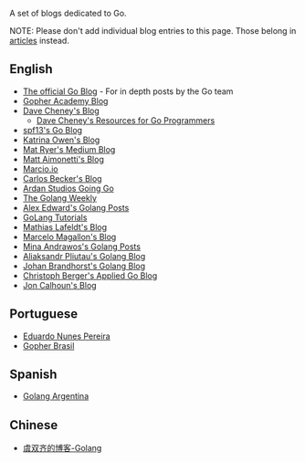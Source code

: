 A set of blogs dedicated to Go.

NOTE: Please don't add individual blog entries to this page. Those belong in [articles](Articles) instead.

## English

* [The official Go Blog](https://blog.golang.org) - For in depth posts by the Go team
* [Gopher Academy Blog](http://blog.gopheracademy.com/)
* [Dave Cheney's Blog](http://dave.cheney.net)
  * [Dave Cheney's Resources for Go Programmers](http://dave.cheney.net/resources-for-new-go-programmers)
* [spf13's Go Blog](http://spf13.com/post/)
* [Katrina Owen's Blog](http://whipperstacker.com/)
* [Mat Ryer's Medium Blog](https://medium.com/@matryer)
* [Matt Aimonetti's Blog](http://matt.aimonetti.net/)
* [Marcio.io](http://marcio.io/)
* [Carlos Becker's Blog](http://carlosbecker.com/)
* [Ardan Studios Going Go](http://www.goinggo.net/)
* [The Golang Weekly](http://golangweekly.com/)
* [Alex Edward's Golang Posts](http://www.alexedwards.net/blog/category/golang)
* [GoLang Tutorials](http://golangtutorials.blogspot.com/)
* [Mathias Lafeldt's Blog](https://mlafeldt.github.io/)
* [Marcelo Magallon's Blog](http://blog.ksub.org/bytes/)
* [Mina Andrawos's Golang Posts](http://www.minaandrawos.com/category/golang-2/)
* [Aliaksandr Pliutau's Golang Blog](http://pliutau.com/)
* [Johan Brandhorst's Golang Blog](https://jbrandhorst.com)
* [Christoph Berger's Applied Go Blog](https://appliedgo.net)
* [Jon Calhoun's Blog](https://calhoun.io)

## Portuguese

* [Eduardo Nunes Pereira](https://medium.com/@eduardonunespereira)
* [Gopher Brasil](http://gopher.net.br)

## Spanish
* [Golang Argentina](https://golang.com.ar)

## Chinese
* [虞双齐的博客-Golang](https://yushuangqi.com/tags/golang.html)